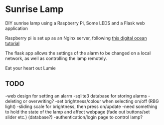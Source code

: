 # Sunrise Lamp

DIY sunrise lamp using a Raspberry Pi, Some LEDS and a Flask web application

Raspberry pi is set up as an Nginx server, following [this digital ocean tutorial](https://www.digitalocean.com/community/tutorials/how-to-serve-flask-applications-with-uswgi-and-nginx-on-ubuntu-18-04)

The flask app allows the settings of the alarm to be changed on a local network, as well as controlling the lamp remotely.

Eat your heart out Lumie

## TODO
-web design for setting an alarm
    -sqlite3 database for storing alarms
    -deleting or overwriting?
-set brightness/colour when selecting on/off (RBG light)
    -sliding scale for brightness, then press on/update
    -need something to hold the state of the lamp and affect webpage (fade out buttons/set slider etc.) (database?)
-authentication/login page to control lamp?

